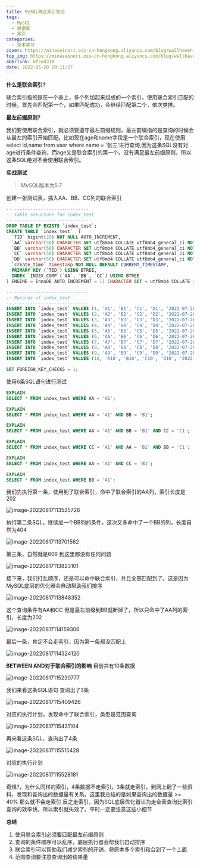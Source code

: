 ```yaml
---
title: MySQL联合索引笔记
tags:
  - MySQL
  - 数据库
  - 索引
categories:
  - 技术学习
cover: https://minaseinori.oss-cn-hongkong.aliyuncs.com/blog/wallhaven-j3gmrw_1920x1080.png
top_img: https://minaseinori.oss-cn-hongkong.aliyuncs.com/blog/wallhaven-j3gmrw_1920x1080.png
abbrlink: bfce4318
date: 2022-05-20 20:11:27
---
```


**什么是联合索引?**

联合索引指的是在一个表上，多个列加起来组成的一个索引。使用联合索引匹配的时候，首先会匹配第一个，如果匹配成功，会继续匹配第二个，依次类推。

**最左前缀原则?**

我们要使用联合索引，就必须要遵守最左前缀规则，最左前缀指的是查询的时候会从最左的索引开始匹配。比如现在age和name字段是一个联合索引，现在使用select id,name from user where name = '张三'进行查询,因为这条SQL没有对age进行条件查询，而age又是联合索引的第一个。没有满足最左前缀原则，所以这条SQL绝对不会使用联合索引。

**实战测试**

> MySQL版本为5.7

创建一张测试表，插入AA、BB、CC列的联合索引

```sql
-- ----------------------------
-- Table structure for index_test
-- ----------------------------
DROP TABLE IF EXISTS `index_test`;
CREATE TABLE `index_test`  (
  `TID` bigint(20) NOT NULL AUTO_INCREMENT,
  `AA` varchar(50) CHARACTER SET utf8mb4 COLLATE utf8mb4_general_ci NOT NULL DEFAULT '',
  `BB` varchar(50) CHARACTER SET utf8mb4 COLLATE utf8mb4_general_ci NOT NULL DEFAULT '',
  `CC` varchar(50) CHARACTER SET utf8mb4 COLLATE utf8mb4_general_ci NOT NULL DEFAULT '',
  `DD` varchar(50) CHARACTER SET utf8mb4 COLLATE utf8mb4_general_ci NOT NULL DEFAULT '',
  `create_time` timestamp NOT NULL DEFAULT CURRENT_TIMESTAMP,
  PRIMARY KEY (`TID`) USING BTREE,
  INDEX `INDEX_COMP`(`AA`, `BB`, `CC`) USING BTREE
) ENGINE = InnoDB AUTO_INCREMENT = 11 CHARACTER SET = utf8mb4 COLLATE = utf8mb4_general_ci ROW_FORMAT = Dynamic;

-- ----------------------------
-- Records of index_test
-- ----------------------------
INSERT INTO `index_test` VALUES (1, 'A1', 'B1', 'C1', 'D1', '2022-07-28 18:55:59');
INSERT INTO `index_test` VALUES (2, 'A2', 'B2', 'C2', 'D2', '2022-07-28 18:55:59');
INSERT INTO `index_test` VALUES (3, 'A3', 'B3', 'C3', 'D3', '2022-07-28 18:55:59');
INSERT INTO `index_test` VALUES (4, 'A4', 'B4', 'C4', 'D4', '2022-07-28 18:55:59');
INSERT INTO `index_test` VALUES (5, 'A5', 'B5', 'C5', 'D5', '2022-07-28 18:55:59');
INSERT INTO `index_test` VALUES (6, 'A6', 'B6', 'C6', 'D6', '2022-07-28 18:55:59');
INSERT INTO `index_test` VALUES (7, 'A7', 'B7', 'C7', 'D7', '2022-07-28 18:55:59');
INSERT INTO `index_test` VALUES (8, 'A8', 'B8', 'C8', 'D8', '2022-07-28 18:55:59');
INSERT INTO `index_test` VALUES (9, 'A9', 'B9', 'C9', 'D9', '2022-07-28 18:55:59');
INSERT INTO `index_test` VALUES (10, 'A10', 'B10', 'C10', 'D10', '2022-07-28 18:55:59');

SET FOREIGN_KEY_CHECKS = 1;
```

使用6条SQL语句进行测试

```sql
EXPLAIN
SELECT * FROM index_test WHERE AA = 'A1';

EXPLAIN
SELECT * FROM index_test WHERE AA = 'A1' AND BB = 'B1';

EXPLAIN
SELECT * FROM index_test WHERE AA = 'A1' AND BB = 'B1' AND CC = 'C1';

EXPLAIN
SELECT * FROM index_test WHERE CC = 'A1' AND AA = 'B1' AND BB = 'C1';

EXPLAIN
SELECT * FROM index_test WHERE AA = 'A1' AND CC = 'B1';

EXPLAIN
SELECT * FROM index_test WHERE BB = 'A1';
```

我们先执行第一条，使用到了联合索引，命中了联合索引的AA列，索引长度是202 

![image-20220817113525726](https://minaseinori.oss-cn-hongkong.aliyuncs.com/%E6%95%99%E5%AD%A6%E7%9B%AE%E5%BD%95/202208171135776.png)

执行第二条SQL，继续加一个BB列的条件，这次又多命中了一个BB的列，长度自然为404

![image-20220817113701562](https://minaseinori.oss-cn-hongkong.aliyuncs.com/%E6%95%99%E5%AD%A6%E7%9B%AE%E5%BD%95/202208171137608.png)

第三条，自然就是606 到这里都没有任何问题

![image-20220817113823101](https://minaseinori.oss-cn-hongkong.aliyuncs.com/%E6%95%99%E5%AD%A6%E7%9B%AE%E5%BD%95/202208171138146.png)

接下来，我们打乱顺序，还是可以命中联合索引，并且全部匹配到了。这是因为MySQL底层的优化器会自动帮助我们排序

![image-20220817113848352](https://minaseinori.oss-cn-hongkong.aliyuncs.com/%E6%95%99%E5%AD%A6%E7%9B%AE%E5%BD%95/202208171138399.png)

这个查询条件有AA和CC 但是最左前缀到BB就断掉了，所以只命中了AA列的索引，长度为202

![image-20220817114159306](https://minaseinori.oss-cn-hongkong.aliyuncs.com/%E6%95%99%E5%AD%A6%E7%9B%AE%E5%BD%95/202208171141353.png)

最后一条，肯定不会走索引，因为第一条都没匹配上

![image-20220817114324120](https://minaseinori.oss-cn-hongkong.aliyuncs.com/%E6%95%99%E5%AD%A6%E7%9B%AE%E5%BD%95/202208171143168.png)

**BETWEEN AND对于联合索引的影响**
目前共有10条数据

![image-20220817115230777](https://minaseinori.oss-cn-hongkong.aliyuncs.com/%E6%95%99%E5%AD%A6%E7%9B%AE%E5%BD%95/202208171152834.png)

我们来看这条SQL语句 查询出了3条

![image-20220817115409426](https://minaseinori.oss-cn-hongkong.aliyuncs.com/%E6%95%99%E5%AD%A6%E7%9B%AE%E5%BD%95/202208171154472.png)

对应的执行计划，发现命中了联合索引，类型是范围查询

![image-20220817115431104](https://minaseinori.oss-cn-hongkong.aliyuncs.com/%E6%95%99%E5%AD%A6%E7%9B%AE%E5%BD%95/202208171154149.png)

再来看这条SQL，查询出了4条

![image-20220817115515428](https://minaseinori.oss-cn-hongkong.aliyuncs.com/%E6%95%99%E5%AD%A6%E7%9B%AE%E5%BD%95/202208171155475.png)

对应的执行计划

![image-20220817115528181](https://minaseinori.oss-cn-hongkong.aliyuncs.com/%E6%95%99%E5%AD%A6%E7%9B%AE%E5%BD%95/202208171155229.png)

奇怪?，为什么同样的索引，4条数据不走索引，3条就走索引。到网上翻了一些资料，发现和查询出的数据量有关系。这里我总结的是如果查询出的数据量 >= 40% 那么就不会走索引 反之走索引，因为SQL底层优化器认为走全表查询比索引查询的效率快，所以索引就失效了。平时一定要注意这些小细节

**总结**

1. 使用联合索引必须要匹配最左前缀原则
2. 查询的条件顺序可以乱序，底层执行器会帮我们自动排序
3. 联合索引可以帮助我们减少索引的开销，将原本多个索引和合到了一个上面
4. 范围查询要注意查询出的结果量

